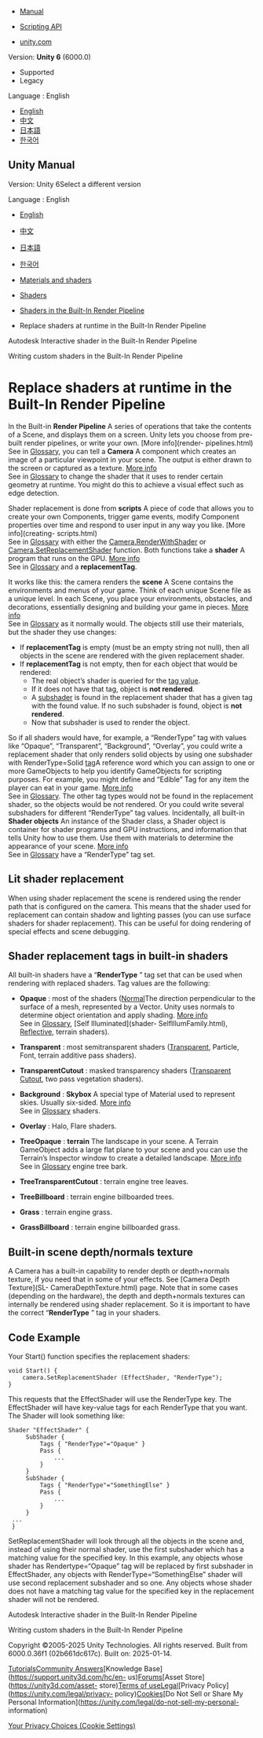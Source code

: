 [](https://docs.unity3d.com)

  * [Manual](../Manual/index.html)
  * [Scripting API](../ScriptReference/index.html)

  * [unity.com](https://unity.com/)

Version: **Unity 6** (6000.0)

  * Supported
  * Legacy

Language : English

  * [English](/Manual/SL-ShaderReplacement.html)
  * [中文](/cn/current/Manual/SL-ShaderReplacement.html)
  * [日本語](/ja/current/Manual/SL-ShaderReplacement.html)
  * [한국어](/kr/current/Manual/SL-ShaderReplacement.html)

[](https://docs.unity3d.com)

## Unity Manual

Version: Unity 6Select a different version

Language : English

  * [English](/Manual/SL-ShaderReplacement.html)
  * [中文](/cn/current/Manual/SL-ShaderReplacement.html)
  * [日本語](/ja/current/Manual/SL-ShaderReplacement.html)
  * [한국어](/kr/current/Manual/SL-ShaderReplacement.html)

  * [Materials and shaders](materials-and-shaders.html)
  * [Shaders](Shaders.html)
  * [Shaders in the Built-In Render Pipeline](shader-built-in-birp-landing.html)
  * Replace shaders at runtime in the Built-In Render Pipeline

[](Shader-Autodesk-Interactive.html)

Autodesk Interactive shader in the Built-In Render Pipeline

[](writing-shaders-birp.html)

Writing custom shaders in the Built-In Render Pipeline

# Replace shaders at runtime in the Built-In Render Pipeline

In the Built-in **Render Pipeline** A series of operations that take the
contents of a Scene, and displays them on a screen. Unity lets you choose from
pre-built render pipelines, or write your own. [More info](render-
pipelines.html)  
See in [Glossary](Glossary.html#Renderpipeline), you can tell a **Camera** A
component which creates an image of a particular viewpoint in your scene. The
output is either drawn to the screen or captured as a texture. [More
info](CamerasOverview.html)  
See in [Glossary](Glossary.html#Camera) to change the shader that it uses to
render certain geometry at runtime. You might do this to achieve a visual
effect such as edge detection.

Shader replacement is done from **scripts** A piece of code that allows you to
create your own Components, trigger game events, modify Component properties
over time and respond to user input in any way you like. [More info](creating-
scripts.html)  
See in [Glossary](Glossary.html#Scripts) with either the
[Camera.RenderWithShader](../ScriptReference/Camera.RenderWithShader.html) or
[Camera.SetReplacementShader](../ScriptReference/Camera.SetReplacementShader.html)
function. Both functions take a **shader** A program that runs on the GPU.
[More info](Shaders.html)  
See in [Glossary](Glossary.html#Shader) and a **replacementTag**.

It works like this: the camera renders the **scene** A Scene contains the
environments and menus of your game. Think of each unique Scene file as a
unique level. In each Scene, you place your environments, obstacles, and
decorations, essentially designing and building your game in pieces. [More
info](CreatingScenes.html)  
See in [Glossary](Glossary.html#Scene) as it normally would. The objects still
use their materials, but the shader they use changes:

  * If **replacementTag** is empty (must be an empty string not null), then all objects in the scene are rendered with the given replacement shader.
  * If **replacementTag** is not empty, then for each object that would be rendered: 
    * The real object’s shader is queried for the [tag value](SL-SubShaderTags.html).
    * If it does not have that tag, object is **not rendered**.
    * A [subshader](SL-SubShader.html) is found in the replacement shader that has a given tag with the found value. If no such subshader is found, object is **not rendered**.
    * Now that subshader is used to render the object.

So if all shaders would have, for example, a “RenderType” tag with values like
“Opaque”, “Transparent”, “Background”, “Overlay”, you could write a
replacement shader that only renders solid objects by using one subshader with
RenderType=Solid [tag](SL-SubShaderTags.html)A reference word which you can
assign to one or more GameObjects to help you identify GameObjects for
scripting purposes. For example, you might define and “Edible” Tag for any
item the player can eat in your game. [More info](Tags.html)  
See in [Glossary](Glossary.html#Tag). The other tag types would not be found
in the replacement shader, so the objects would be not rendered. Or you could
write several subshaders for different “RenderType” tag values. Incidentally,
all built-in **Shader objects** An instance of the Shader class, a Shader
object is container for shader programs and GPU instructions, and information
that tells Unity how to use them. Use them with materials to determine the
appearance of your scene. [More info](shader-objects.html)  
See in [Glossary](Glossary.html#Shaderobject) have a “RenderType” tag set.

## Lit shader replacement

When using shader replacement the scene is rendered using the render path that
is configured on the camera. This means that the shader used for replacement
can contain shadow and lighting passes (you can use surface shaders for shader
replacement). This can be useful for doing rendering of special effects and
scene debugging.

## Shader replacement tags in built-in shaders

All built-in shaders have a “**RenderType** ” tag set that can be used when
rendering with replaced shaders. Tag values are the following:

  * **Opaque** : most of the shaders ([Normal](shader-NormalFamily.html)The direction perpendicular to the surface of a mesh, represented by a Vector. Unity uses normals to determine object orientation and apply shading. [More info](scripting-vectors.html)  
See in [Glossary](Glossary.html#Normal), [Self Illuminated](shader-
SelfIllumFamily.html), [Reflective](shader-ReflectiveFamily.html), terrain
shaders).

  * **Transparent** : most semitransparent shaders ([Transparent](shader-TransparentFamily.html), Particle, Font, terrain additive pass shaders).
  * **TransparentCutout** : masked transparency shaders ([Transparent Cutout](shader-TransparentCutoutFamily.html), two pass vegetation shaders).
  * **Background** : **Skybox** A special type of Material used to represent skies. Usually six-sided. [More info](sky-landing.html)  
See in [Glossary](Glossary.html#Skybox) shaders.

  * **Overlay** : Halo, Flare shaders.
  * **TreeOpaque** : **terrain** The landscape in your scene. A Terrain GameObject adds a large flat plane to your scene and you can use the Terrain’s Inspector window to create a detailed landscape. [More info](terrain-UsingTerrains.html)  
See in [Glossary](Glossary.html#Terrain) engine tree bark.

  * **TreeTransparentCutout** : terrain engine tree leaves.
  * **TreeBillboard** : terrain engine billboarded trees.
  * **Grass** : terrain engine grass.
  * **GrassBillboard** : terrain engine billboarded grass.

## Built-in scene depth/normals texture

A Camera has a built-in capability to render depth or depth+normals texture,
if you need that in some of your effects. See [Camera Depth Texture](SL-
CameraDepthTexture.html) page. Note that in some cases (depending on the
hardware), the depth and depth+normals textures can internally be rendered
using shader replacement. So it is important to have the correct
“**RenderType** ” tag in your shaders.

## Code Example

Your Start() function specifies the replacement shaders:

    
    
    void Start() {
        camera.SetReplacementShader (EffectShader, "RenderType");
    }
    

This requests that the EffectShader will use the RenderType key. The
EffectShader will have key-value tags for each RenderType that you want. The
Shader will look something like:

    
    
    Shader "EffectShader" {
         SubShader {
             Tags { "RenderType"="Opaque" }
             Pass {
                 ...
             }
         }
         SubShader {
             Tags { "RenderType"="SomethingElse" }
             Pass {
                 ...
             }
         }
     ...
     }
    

SetReplacementShader will look through all the objects in the scene and,
instead of using their normal shader, use the first subshader which has a
matching value for the specified key. In this example, any objects whose
shader has Rendertype=“Opaque” tag will be replaced by first subshader in
EffectShader, any objects with RenderType=“SomethingElse” shader will use
second replacement subshader and so one. Any objects whose shader does not
have a matching tag value for the specified key in the replacement shader will
not be rendered.

[](Shader-Autodesk-Interactive.html)

Autodesk Interactive shader in the Built-In Render Pipeline

[](writing-shaders-birp.html)

Writing custom shaders in the Built-In Render Pipeline

Copyright ©2005-2025 Unity Technologies. All rights reserved. Built from
6000.0.36f1 (02b661dc617c). Built on: 2025-01-14.

[Tutorials](https://learn.unity.com/)[Community
Answers](https://answers.unity3d.com)[Knowledge
Base](https://support.unity3d.com/hc/en-
us)[Forums](https://forum.unity3d.com)[Asset Store](https://unity3d.com/asset-
store)[Terms of
use](https://docs.unity3d.com/Manual/TermsOfUse.html)[Legal](https://unity.com/legal)[Privacy
Policy](https://unity.com/legal/privacy-
policy)[Cookies](https://unity.com/legal/cookie-policy)[Do Not Sell or Share
My Personal Information](https://unity.com/legal/do-not-sell-my-personal-
information)

[Your Privacy Choices (Cookie Settings)](javascript:void\(0\);)

